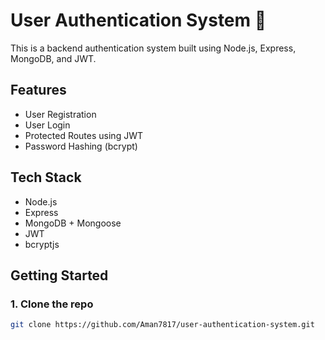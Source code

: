 # User Authentication System 🔐

This is a backend authentication system built using Node.js, Express, MongoDB, and JWT.

## Features
- User Registration
- User Login
- Protected Routes using JWT
- Password Hashing (bcrypt)

## Tech Stack
- Node.js
- Express
- MongoDB + Mongoose
- JWT
- bcryptjs

## Getting Started

### 1. Clone the repo
```bash
git clone https://github.com/Aman7817/user-authentication-system.git
